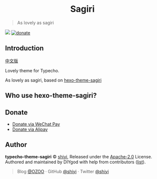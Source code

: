 <h1 align="center">Sagiri</h1>

> As lovely as sagiri

[![](https://img.shields.io/badge/license-GPL%203-blue.svg?style=flat-square)](https://github.com/shiyiya/typecho-theme-sagiri/blob/master/LICENSE)
[![donate](https://img.shields.io/badge/$-donate-ff69b4.svg?style=flat-square)](https://github.com/shiyiya/typecho-theme-sagiri#donate)

## Introduction

[中文版](../README.md)

Lovely theme for Typecho.

As lovely as sagiri, based on [hexo-theme-sagiri](https://github.com/DIYgod/hexo-theme-sagiri)

## Who use hexo-theme-sagiri?

## Donate

- [Donate via WeChat Pay]()
- [Donate via Alipay]()

## Author

**typecho-theme-sagiri** © [shiyi](https://github.com/shiyiya), Released under the [Apache-2.0](./LICENSE) License.<br>
Authored and maintained by DIYgod with help from contributors ([list](https://github.com/shiyiya/typecho-theme-sagiri/contributors)).

> Blog [@OZOO](https://www.runtua.cn) · GitHub [@shiyi](https://github.com/shiyiya) · Twitter [@shiyi](https://twitter.com/)